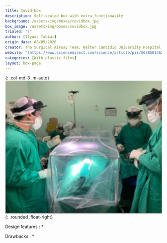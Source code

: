 ```yaml
---
title: Covid-box
description: Self-sealed box with extra functionality
background: /assets/img/boxes/covidbox.jpg
box_image: /assets/img/boxes/covidbox.jpg
trialed: "?"
author: [Ilyass Tabiai]
origin_date: 08/05/2020
creator: The Surgical Airway Team, Walter Cantídio University Hospital, Brazil
website: "[https://www.sciencedirect.com/science/article/pii/S038581462030119X?via%3Dihub](https://www.sciencedirect.com/science/article/pii/S038581462030119X?via%3Dihub)"
categories: [With plastic films]
layout: box-page
---
```


{: .col-md-3 .m-auto}
![alt text](/assets/img/boxes/covidbox.jpg)
{: .rounded .float-right}
<br/>

Design features :
* 

Drawbacks :
*  


